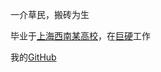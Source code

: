 一介草民，搬砖为生

毕业于[上海西南某高校](https://www.sjtu.edu.cn/)，在[巨硬](https://www.microsoft.com/)工作

我的[GitHub](https://github.com/qwordy)
